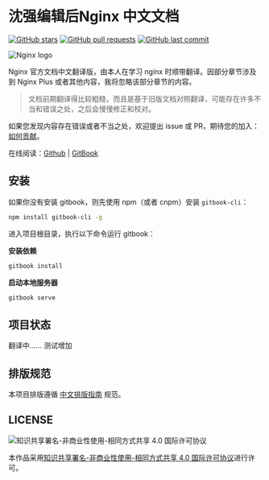 # 沈强编辑后Nginx 中文文档

[![GitHub stars](https://img.shields.io/github/stars/DocsHome/nginx-docs.svg?style=social&label=Stars)](https://github.com/DocsHome/nginx-docs) [![GitHub pull requests](https://img.shields.io/github/issues-pr/DocsHome/nginx-docs.svg)](https://github.com/DocsHome/nginx-docs) [![GitHub last commit](https://img.shields.io/github/last-commit/DocsHome/nginx-docs.svg)](https://github.com/DocsHome/nginx-docs)

![Nginx logo](https://nginx.org/nginx.png)

Nginx 官方文档中文翻译版，由本人在学习 nginx 时顺带翻译。因部分章节涉及到 Nginx Plus 或者其他内容，我将忽略该部分章节的内容。

> 文档前期翻译得比较粗糙，而且是基于旧版文档对照翻译，可能存在许多不当和错误之处，之后会慢慢修正和校对。

如果您发现内容存在错误或者不当之处，欢迎提出 issue 或 PR，期待您的加入：[如何贡献](CONTRIBUTING.md)。

在线阅读：[Github](https://github.com/DocsHome/nginx-docs/blob/master/SUMMARY.md) | [GitBook](https://www.gitbook.com/book/docshome/nginx-docs/details)

## 安装

如果你没有安装 gitbook，则先使用 npm（或者 cnpm）安装 `gitbook-cli`：

```bash
npm install gitbook-cli -g
```

进入项目根目录，执行以下命令运行 gitbook：

**安装依赖**

```bash
gitbook install
```

**启动本地服务器**

```bash
gitbook serve
```

## 项目状态

翻译中…… 测试增加

## 排版规范

本项目排版遵循 [中文排版指南](https://github.com/mzlogin/chinese-copywriting-guidelines) 规范。

## LICENSE

![知识共享署名-非商业性使用-相同方式共享 4.0 国际许可协议](https://i.creativecommons.org/l/by-nc-sa/4.0/88x31.png)

本作品采用[知识共享署名-非商业性使用-相同方式共享 4.0 国际许可协议](http://creativecommons.org/licenses/by-nc-sa/4.0/)进行许可。
